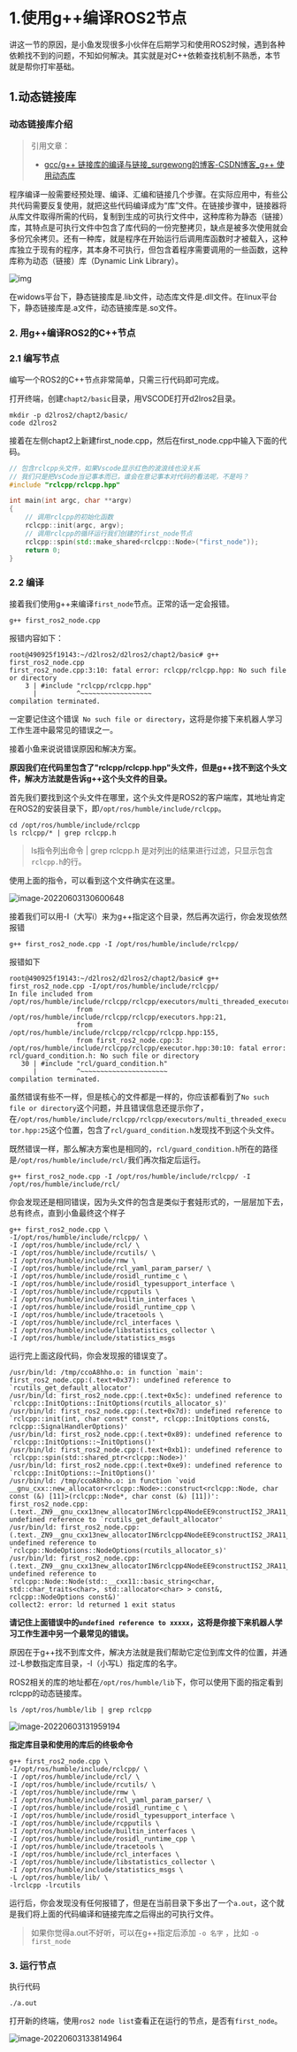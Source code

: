 # 1.使用g++编译ROS2节点

讲这一节的原因，是小鱼发现很多小伙伴在后期学习和使用ROS2时候，遇到各种依赖找不到的问题，不知如何解决。其实就是对C++依赖查找机制不熟悉，本节就是帮你打牢基础。

## 1.动态链接库

### 动态链接库介绍

> 引用文章：
>
> - [gcc/g++ 链接库的编译与链接_surgewong的博客-CSDN博客_g++ 使用动态库](https://blog.csdn.net/surgewong/article/details/39236707)

程序编译一般需要经预处理、编译、汇编和链接几个步骤。在实际应用中，有些公共代码需要反复使用，就把这些代码编译成为“库”文件。在链接步骤中，链接器将从库文件取得所需的代码，复制到生成的可执行文件中，这种库称为静态（链接）库，其特点是可执行文件中包含了库代码的一份完整拷贝，缺点是被多次使用就会多份冗余拷贝。还有一种库，就是程序在开始运行后调用库函数时才被载入，这种库独立于现有的程序，其本身不可执行，但包含着程序需要调用的一些函数，这种库称为动态（链接）库（Dynamic Link Library）。

![img](1.使用g++编译ROS2节点/imgs/SouthEast.png)

在widows平台下，静态链接库是.lib文件，动态库文件是.dll文件。在linux平台下，静态链接库是.a文件，动态链接库是.so文件。

### 2. 用g++编译ROS2的C++节点

### 2.1 编写节点

编写一个ROS2的C++节点非常简单，只需三行代码即可完成。

打开终端，创建`chapt2/basic`目录，用VSCODE打开d2lros2目录。

```shell
mkdir -p d2lros2/chapt2/basic/
code d2lros2
```

接着在左侧chapt2上新建first_node.cpp，然后在first_node.cpp中输入下面的代码。

```c++
// 包含rclcpp头文件，如果Vscode显示红色的波浪线也没关系
// 我们只是把VsCode当记事本而已，谁会在意记事本对代码的看法呢，不是吗？
#include "rclcpp/rclcpp.hpp"

int main(int argc, char **argv)
{
    // 调用rclcpp的初始化函数
    rclcpp::init(argc, argv);
    // 调用rclcpp的循环运行我们创建的first_node节点
    rclcpp::spin(std::make_shared<rclcpp::Node>("first_node"));
    return 0;
}
```

### 2.2 编译

接着我们使用g++来编译`first_node`节点。正常的话一定会报错。

```
g++ first_ros2_node.cpp 
```

报错内容如下：

```
root@490925f19143:~/d2lros2/d2lros2/chapt2/basic# g++ first_ros2_node.cpp 
first_ros2_node.cpp:3:10: fatal error: rclcpp/rclcpp.hpp: No such file or directory
    3 | #include "rclcpp/rclcpp.hpp"
      |          ^~~~~~~~~~~~~~~~~~~
compilation terminated.
```

一定要记住这个错误` No such file or directory`，这将是你接下来机器人学习工作生涯中最常见的错误之一。

接着小鱼来说说错误原因和解决方案。

**原因我们在代码里包含了"rclcpp/rclcpp.hpp"头文件，但是g++找不到这个头文件，解决方法就是告诉g++这个头文件的目录。**

首先我们要找到这个头文件在哪里，这个头文件是ROS2的客户端库，其地址肯定在ROS2的安装目录下，即`/opt/ros/humble/include/rclcpp`。

```
cd /opt/ros/humble/include/rclcpp
ls rclcpp/* | grep rclcpp.h
```

> ls指令列出命令 | grep rclcpp.h 是对列出的结果进行过滤，只显示包含`rclcpp.h`的行。

使用上面的指令，可以看到这个文件确实在这里。

![image-20220603130600648](1.使用g++编译ROS2节点/imgs/image-20220603130600648.png)

接着我们可以用-I（大写i）来为g++指定这个目录，然后再次运行，你会发现依然报错

```
g++ first_ros2_node.cpp -I /opt/ros/humble/include/rclcpp/ 
```

报错如下

```
root@490925f19143:~/d2lros2/d2lros2/chapt2/basic# g++ first_ros2_node.cpp -I/opt/ros/humble/include/rclcpp/ 
In file included from /opt/ros/humble/include/rclcpp/rclcpp/executors/multi_threaded_executor.hpp:25,
                 from /opt/ros/humble/include/rclcpp/rclcpp/executors.hpp:21,
                 from /opt/ros/humble/include/rclcpp/rclcpp/rclcpp.hpp:155,
                 from first_ros2_node.cpp:3:
/opt/ros/humble/include/rclcpp/rclcpp/executor.hpp:30:10: fatal error: rcl/guard_condition.h: No such file or directory
   30 | #include "rcl/guard_condition.h"
      |          ^~~~~~~~~~~~~~~~~~~~~~~
compilation terminated.
```

虽然错误有些不一样，但是核心的文件都是一样的，你应该都看到了`No such file or directory`这个问题，并且错误信息还提示你了，在`/opt/ros/humble/include/rclcpp/rclcpp/executors/multi_threaded_executor.hpp:25`这个位置，包含了`rcl/guard_condition.h`发现找不到这个头文件。

既然错误一样，那么解决方案也是相同的，`rcl/guard_condition.h`所在的路径是` /opt/ros/humble/include/rcl/ `我们再次指定后运行。

```
g++ first_ros2_node.cpp -I /opt/ros/humble/include/rclcpp/ -I /opt/ros/humble/include/rcl/
```

你会发现还是相同错误，因为头文件的包含是类似于套娃形式的，一层层加下去，总有终点，直到小鱼最终这个样子

```shell
g++ first_ros2_node.cpp \
-I/opt/ros/humble/include/rclcpp/ \
-I /opt/ros/humble/include/rcl/ \
-I /opt/ros/humble/include/rcutils/ \
-I /opt/ros/humble/include/rmw \
-I /opt/ros/humble/include/rcl_yaml_param_parser/ \
-I /opt/ros/humble/include/rosidl_runtime_c \
-I /opt/ros/humble/include/rosidl_typesupport_interface \
-I /opt/ros/humble/include/rcpputils \
-I /opt/ros/humble/include/builtin_interfaces \
-I /opt/ros/humble/include/rosidl_runtime_cpp \
-I /opt/ros/humble/include/tracetools \
-I /opt/ros/humble/include/rcl_interfaces \
-I /opt/ros/humble/include/libstatistics_collector \
-I /opt/ros/humble/include/statistics_msgs
```

运行完上面这段代码，你会发现报的错误变了。

```
/usr/bin/ld: /tmp/ccoA8hho.o: in function `main':
first_ros2_node.cpp:(.text+0x37): undefined reference to `rcutils_get_default_allocator'
/usr/bin/ld: first_ros2_node.cpp:(.text+0x5c): undefined reference to `rclcpp::InitOptions::InitOptions(rcutils_allocator_s)'
/usr/bin/ld: first_ros2_node.cpp:(.text+0x7d): undefined reference to `rclcpp::init(int, char const* const*, rclcpp::InitOptions const&, rclcpp::SignalHandlerOptions)'
/usr/bin/ld: first_ros2_node.cpp:(.text+0x89): undefined reference to `rclcpp::InitOptions::~InitOptions()'
/usr/bin/ld: first_ros2_node.cpp:(.text+0xb1): undefined reference to `rclcpp::spin(std::shared_ptr<rclcpp::Node>)'
/usr/bin/ld: first_ros2_node.cpp:(.text+0xe9): undefined reference to `rclcpp::InitOptions::~InitOptions()'
/usr/bin/ld: /tmp/ccoA8hho.o: in function `void __gnu_cxx::new_allocator<rclcpp::Node>::construct<rclcpp::Node, char const (&) [11]>(rclcpp::Node*, char const (&) [11])':
first_ros2_node.cpp:(.text._ZN9__gnu_cxx13new_allocatorIN6rclcpp4NodeEE9constructIS2_JRA11_KcEEEvPT_DpOT0_[_ZN9__gnu_cxx13new_allocatorIN6rclcpp4NodeEE9constructIS2_JRA11_KcEEEvPT_DpOT0_]+0x86): undefined reference to `rcutils_get_default_allocator'
/usr/bin/ld: first_ros2_node.cpp:(.text._ZN9__gnu_cxx13new_allocatorIN6rclcpp4NodeEE9constructIS2_JRA11_KcEEEvPT_DpOT0_[_ZN9__gnu_cxx13new_allocatorIN6rclcpp4NodeEE9constructIS2_JRA11_KcEEEvPT_DpOT0_]+0xb7): undefined reference to `rclcpp::NodeOptions::NodeOptions(rcutils_allocator_s)'
/usr/bin/ld: first_ros2_node.cpp:(.text._ZN9__gnu_cxx13new_allocatorIN6rclcpp4NodeEE9constructIS2_JRA11_KcEEEvPT_DpOT0_[_ZN9__gnu_cxx13new_allocatorIN6rclcpp4NodeEE9constructIS2_JRA11_KcEEEvPT_DpOT0_]+0xe7): undefined reference to `rclcpp::Node::Node(std::__cxx11::basic_string<char, std::char_traits<char>, std::allocator<char> > const&, rclcpp::NodeOptions const&)'
collect2: error: ld returned 1 exit status
```

**请记住上面错误中的`undefined reference to xxxxx`，这将是你接下来机器人学习工作生涯中另一个最常见的错误。**

原因在于g++找不到库文件，解决方法就是我们帮助它定位到库文件的位置，并通过-L参数指定库目录，-l（小写L）指定库的名字。

ROS2相关的库的地址都在`/opt/ros/humble/lib`下，你可以使用下面的指定看到rclcpp的动态链接库。

```
ls /opt/ros/humble/lib | grep rclcpp
```

![image-20220603131959194](1.使用g++编译ROS2节点/imgs/image-20220603131959194.png)

**指定库目录和使用的库后的终极命令**

```shell
g++ first_ros2_node.cpp \
-I/opt/ros/humble/include/rclcpp/ \
-I /opt/ros/humble/include/rcl/ \
-I /opt/ros/humble/include/rcutils/ \
-I /opt/ros/humble/include/rmw \
-I /opt/ros/humble/include/rcl_yaml_param_parser/ \
-I /opt/ros/humble/include/rosidl_runtime_c \
-I /opt/ros/humble/include/rosidl_typesupport_interface \
-I /opt/ros/humble/include/rcpputils \
-I /opt/ros/humble/include/builtin_interfaces \
-I /opt/ros/humble/include/rosidl_runtime_cpp \
-I /opt/ros/humble/include/tracetools \
-I /opt/ros/humble/include/rcl_interfaces \
-I /opt/ros/humble/include/libstatistics_collector \
-I /opt/ros/humble/include/statistics_msgs \
-L /opt/ros/humble/lib/ \
-lrclcpp -lrcutils
```

运行后，你会发现没有任何报错了，但是在当前目录下多出了一个`a.out`，这个就是我们将上面的代码编译和链接完库之后得出的可执行文件。

> 如果你觉得a.out不好听，可以在g++指定后添加 `-o 名字`  ，比如 `-o first_node`

### 3. 运行节点

执行代码

```
./a.out
```

打开新的终端，使用`ros2 node list`查看正在运行的节点，是否有`first_node`。

![image-20220603133814964](1.使用g++编译ROS2节点/imgs/image-20220603133814964.png)